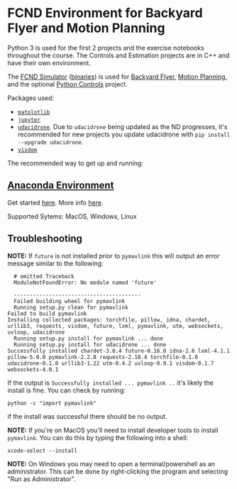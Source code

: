 # FCND Environment for Backyard Flyer and Motion Planning

Python 3 is used for the first 2 projects and the exercise notebooks throughout the course. The Controls and Estimation projects are in C++ and have their own environment.

The [FCND Simulator](https://github.com/udacity/FCND-Simulator) ([binaries](https://github.com/udacity/FCND-Simulator-Releases)) is used for [Backyard Flyer](https://github.com/ivogeorg/FCND-Backyard-Flyer), [Motion Planning](https://github.com/ivogeorg/FCND-Motion-Planning), and the optional [Python Controls](https://github.com/ivogeorg/FCND-Controls-Python) project. 

Packages used:

* [`matplotlib`](https://matplotlib.org/)
* [`jupyter`](http://jupyter.org/)
* [`udacidrone`](https://github.com/udacity/udacidrone). Due to `udacidrone` being updated as the ND progresses, it's recommended for new projects you update udacidrone with `pip install --upgrade udacidrone`.
* [`visdom`](https://github.com/facebookresearch/visdom/)


The recommended way to get up and running:

## [Anaconda Environment](docs/configure_via_anaconda.md)

Get started [here](docs/configure_via_anaconda.md). More info [here](http://conda.pydata.org/docs/).

Supported Sytems: MacOS, Windows, Linux

## Troubleshooting

**NOTE:** If `future` is not installed prior to `pymavlink` this will output an error message similar to the following:

```
  # omitted Traceback
  ModuleNotFoundError: No module named 'future'
  
  ----------------------------------------
  Failed building wheel for pymavlink
  Running setup.py clean for pymavlink
Failed to build pymavlink
Installing collected packages: torchfile, pillow, idna, chardet, urllib3, requests, visdom, future, lxml, pymavlink, utm, websockets, uvloop, udacidrone
  Running setup.py install for pymavlink ... done
  Running setup.py install for udacidrone ... done
Successfully installed chardet-3.0.4 future-0.16.0 idna-2.6 lxml-4.1.1 pillow-5.0.0 pymavlink-2.2.8 requests-2.18.4 torchfile-0.1.0 udacidrone-0.1.0 urllib3-1.22 utm-0.4.2 uvloop-0.9.1 visdom-0.1.7 websockets-4.0.1
```

If the output is `Successfully installed ... pymavlink ..` it's likely the install is fine. You can check by running:

```
python -c "import pymavlink"
```

if the install was successful there should be no output.

**NOTE:** If you're on MacOS you'll need to install developer tools to install `pymavlink`. You can do this by typing the following into a shell:

```
xcode-select --install
```

**NOTE:** On Windows you may need to open a terminal/powershell as an administrator. This can be done by right-clicking the program and selecting "Run as Administrator".
